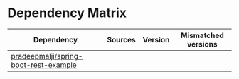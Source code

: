 # Dependency Matrix

Dependency | Sources | Version | Mismatched versions
---------- | ------- | ------- | -------------------
[pradeepmalji/spring-boot-rest-example](https://github.com/pradeepmalji/spring-boot-rest-example.git) |  | []() | 
